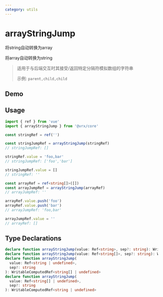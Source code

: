 ```yaml
---
category: utils
---
```


<script lang="ts" setup>
import ArrayStringJump from './demo/arrayStringJump.vue'
</script>

# arrayStringJump <Badge type="warning" text="测试" />

将string自动转换为array

将array自动转换为string

> 适用于与后端交互时其接受/返回特定分隔符模拟数组的字符串
>
> 示例: `parent,child,child`

## Demo

<ArrayStringJump />

## Usage

```ts twoslash
import { ref } from 'vue'
import { arrayStringJump } from '@vrx/core'

const stringRef = ref('')

const stringJumpRef = arrayStringJump(stringRef)
// stringJumpRef: []

stringRef.value = 'foo,bar'
// stringJumpRef: ['foo','bar']

stringJumpRef.value = []
// stringRef: ''

const arrayRef = ref<string[]>([])
const arrayJumpRef = arrayStringJump(arrayRef)
// arrayJumpRef: ''

arrayRef.value.push('foo')
arrayRef.value.push('bar')
// arrayJumpRef: 'foo,bar'

arrayJumpRef.value = ''
// arrayRef: []
```

## Type Declarations

```ts
declare function arrayStringJump(value: Ref<string>, sep?: string): WritableComputedRef<string[]>
declare function arrayStringJump(value: Ref<string[]>, sep?: string): WritableComputedRef<string>
declare function arrayStringJump(
  value: Ref<string | undefined>,
  sep?: string
): WritableComputedRef<string[] | undefined>
declare function arrayStringJump(
  value: Ref<string[] | undefined>,
  sep?: string
): WritableComputedRef<string | undefined>
```
